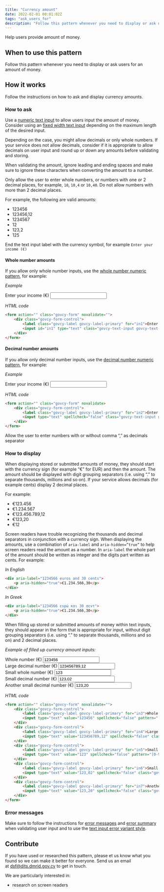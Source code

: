 ```yaml
---
title: "Currency amount"
date: 2022-02-01 00:01:02Z
tags: "ask_users_for"
description: "Follow this pattern whenever you need to display or ask users for an amount of money."
---
```

Help users provide amount of money. 

## When to use this pattern
Follow this pattern whenever you need to display or ask users for an amount of money.

## How it works
Follow the instructions on how to ask and display currency amounts.

### How to ask
Use a [numeric text input](../numeric_inputs/) to allow users input the amount of money. Consider using an [fixed width text input](../../components/text_input/#fixed-width-text-inputs) depending on the maximum length of the desired input.  

Depending on the case, you might allow decimals or only whole numbers. If your service does not allow decimals, consider if it is appropriate to allow decimals on user input and round up or down any amounts before validating and storing.

When validating the amount, ignore leading and ending spaces and make sure to ignore these characters when converting the amount to a number.

Only allow the user to enter whole numbers, or numbers with one or 2 decimal places, for example, `10`, `10,4` or `10,40`. Do not allow numbers with more than 2 decimal places.

For example, the following are valid amounts:
- 123456
- 123456,12
- 1234567
- 12
- 123,2
- 125

End the text input label with the currency symbol, for example `Enter your income (€)` 

#### Whole number amounts
If you allow only whole number inputs, use the [whole number numeric pattern](../numeric_inputs/#whole-numbers), for example:

*Example*
<div class="govcy-container govcy-p-4 govcy-br-1 govcy-br-standard govcy-mb-4">
<div class="govcy-form">
    <div class="govcy-form-control">
        <label class="govcy-label govcy-label-primary" for="in1">Enter your income (€)</label>
        <input id="in1" type="text" class="govcy-text-input govcy-text-input-char_20" spellcheck="false" pattern="[0-9]*" inputmode="numeric" >
    </div>
</div>
</div>

*HTML code*
```html
<form action="" class="govcy-form" novalidate="">
    <div class="govcy-form-control">
        <label class="govcy-label govcy-label-primary" for="in1">Enter your income (€)</label>
        <input id="in1" type="text" class="govcy-text-input govcy-text-input-char_20" spellcheck="false" pattern="[0-9]*" inputmode="numeric" >
    </div>
</form>
```
#### Decimal number amounts
If you allow only decimal number inputs, use the [decimal number numeric pattern](../numeric_inputs/#decimal-numbers), for example:

*Example*
<div class="govcy-container govcy-p-4 govcy-br-1 govcy-br-standard govcy-mb-4">
<div class="govcy-form"> 
    <div class="govcy-form-control"> 
        <label class="govcy-label govcy-label-primary" for="in2">Enter your income (€)</label>  
        <input type="text" spellcheck="false" class="govcy-text-input govcy-text-input-char_20" id="in2">  
    </div> 
</div> 
</div>

*HTML code*
```html
<form action="" class="govcy-form" novalidate> 
    <div class="govcy-form-control"> 
        <label class="govcy-label govcy-label-primary" for="in2">Enter your income (€)</label>  
        <input type="text" spellcheck="false" class="govcy-text-input govcy-text-input-char_20" id="in2">  
    </div> 
</form> 
```

Allow the user to enter numbers with or without comma “,” as decimals separator

### How to display
When displaying stored or submitted amounts of money, they should start with the currency sign (for example “€” for EUR) and then the amount. The amount should be displayed with digit grouping separators (i.e. using “.” to separate thousands, millions and so on). If your service allows decimals (for example cents) display 2 decimal places.

For example:
- €123.456
- €1.234.567
- €123.456.789,12
- €123,20
- €12

Screen readers have trouble recognizing the thousands and decimal separators in conjunction with a currency sign. When displaying the amounts, use a combination of `aria-label` and `aria-hidden=”true”` to help screen readers read the amount as a number. In `aria-label` the whole part of the amount should be written as integer and the digits part written as cents. For example:

_In English_

```html
<div aria-label="1234566 euros and 30 cents">
	<p aria-hidden="true">€1.234.566,30</p>
</div> 
```

_In Greek_

```html
<div aria-label="1234566 ευρώ και 30 σεντ">
	<p aria-hidden="true">€1.234.566,30</p>
</div> 
```

When filling up stored or submitted amounts of money within text inputs, they should appear in the form that is appropriate for input, without digit grouping separators (i.e. using “.” to separate thousands, millions and so on) and 2 decimal places.

_Example of filled up currency amount inputs:_
<div class="govcy-container govcy-p-4 govcy-br-1 govcy-br-standard govcy-mb-4">
<div class="govcy-form"> 
    <div class="govcy-form-control"> 
        <label class="govcy-label govcy-label-primary" for="in3">Whole number (€)</label>  
        <input type="text" value="123456" spellcheck="false" pattern="[0-9]*" inputmode="numeric" class="govcy-text-input govcy-text-input-char_20" maxlength="20" id="in3">  
    </div> 
    <div class="govcy-form-control"> 
        <label class="govcy-label govcy-label-primary" for="in4">Large decimal number (€)</label>  
        <input type="text" value="123456789,12" spellcheck="false" class="govcy-text-input govcy-text-input-char_20" maxlength="20" id="in4">  
    </div> 
    <div class="govcy-form-control"> 
        <label class="govcy-label govcy-label-primary" for="in5">Small whole number (€)</label>  
        <input type="text" value="123" spellcheck="false" pattern="[0-9]*" inputmode="numeric" class="govcy-text-input govcy-text-input-char_20" maxlength="20" id="in5">  
    </div> 
    <div class="govcy-form-control"> 
        <label class="govcy-label govcy-label-primary" for="in6">Small decimal number (€)</label>  
        <input type="text" value="123,02" spellcheck="false" class="govcy-text-input govcy-text-input-char_20" maxlength="20" id="in6">  
    </div> 
    <div class="govcy-form-control"> 
        <label class="govcy-label govcy-label-primary" for="in7">Another small decimal number (€)</label>  
        <input type="text" value="123,20" spellcheck="false" class="govcy-text-input govcy-text-input-char_20" maxlength="20" id="in7">  
    </div> 
</div>
</div>

*HTML code*
```html
<form action="" class="govcy-form" novalidate=""> 
    <div class="govcy-form-control"> 
        <label class="govcy-label govcy-label-primary" for="in3">Whole number (€)</label>  
        <input type="text" value="123456" spellcheck="false" pattern="[0-9]*" inputmode="numeric" class="govcy-text-input govcy-text-input-char_20" maxlength="20" id="in3">  
    </div> 
    <div class="govcy-form-control"> 
        <label class="govcy-label govcy-label-primary" for="in4">Large decimal number (€)</label>  
        <input type="text" value="123456789,12" spellcheck="false" class="govcy-text-input govcy-text-input-char_20" maxlength="20" id="in4">  
    </div> 
    <div class="govcy-form-control"> 
        <label class="govcy-label govcy-label-primary" for="in5">Small whole number (€)</label>  
        <input type="text" value="123" spellcheck="false" pattern="[0-9]*" inputmode="numeric" class="govcy-text-input govcy-text-input-char_20" maxlength="20" id="in5">  
    </div> 
    <div class="govcy-form-control"> 
        <label class="govcy-label govcy-label-primary" for="in6">Small decimal number (€)</label>  
        <input type="text" value="123,02" spellcheck="false" class="govcy-text-input govcy-text-input-char_20" maxlength="20" id="in6">  
    </div> 
    <div class="govcy-form-control"> 
        <label class="govcy-label govcy-label-primary" for="in7">Another small decimal number (€)</label>  
        <input type="text" value="123,20" spellcheck="false" class="govcy-text-input govcy-text-input-char_20" maxlength="20" id="in7">  
    </div> 
</form>
```
### Error messages
Make sure to follow the instructions for [error messages](../../components/error_message) and [error summary](../../components/error_summary) when validating user input and to use the [text input error variant style](../../components/text_input/#error-messages).

## Contribute
If you have used or researched this pattern, please et us know what you found so we can make it better for everyone. Send us an email at [dsf@dits.dmrid.gov.cy](mailto:dsf@dits.dmrid.gov.cy) to get in touch.

We are particularly interested in:
- research on screen readers